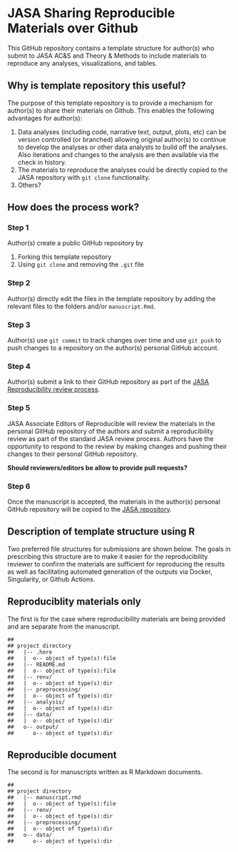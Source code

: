 JASA Sharing Reproducible Materials over Github
================

This GitHub repository contains a template structure for author(s) who
submit to JASA AC&S and Theory & Methods to include materials to
reproduce any analyses, visualizations, and tables.

## Why is template repository this useful?

The purpose of this template repository is to provide a mechanism for
author(s) to share their materials on Github. This enables the following
advantages for author(s):

1.  Data analyses (including code, narrative text, output, plots, etc)
    can be version controlled (or branched) allowing original author(s)
    to continue to develop the analyses or other data analysts to build
    off the analyses. Also iterations and changes to the analysis are
    then available via the check in history.
2.  The materials to reproduce the analyses could be directly copied to
    the JASA repository with `git clone` functionality.
3.  Others?

## How does the process work?

### Step 1

Author(s) create a public GitHub repository by

1.  Forking this template repository
2.  Using `git clone` and removing the `.git` file

### Step 2

Author(s) directly edit the files in the template repository by adding
the relevant files to the folders and/or `manuscript.Rmd`.

### Step 3

Author(s) use `git commit` to track changes over time and use `git push`
to push changes to a repository on the author(s) personal GitHub
account.

### Step 4

Author(s) submit a link to their GitHub repository as part of the [JASA
Reproducibility review
process](https://jasa-acs.github.io/repro-guide/).

### Step 5

JASA Associate Editors of Reproducible will review the materials in the
personal GitHub repository of the authors and submit a reproducibility
review as part of the standard JASA review process. Authors have the
opportunity to respond to the review by making changes and pushing their
changes to their personal GitHub repository.

**Should reviewers/editors be allow to provide pull requests?**

### Step 6

Once the manuscript is accepted, the materials in the author(s) personal
GitHub repository will be copied to the [JASA
repository](https://github.com/jasa-acs).

## Description of template structure using R

Two preferred file structures for submissions are shown below. The goals
in prescribing this structure are to make it easier for the
reproducibility reviewer to confirm the materials are sufficient for
reproducing the results as well as facilitating automated generation of
the outputs via Docker, Singularity, or Github Actions.

## Reproduciblity materials only

The first is for the case where reproducibility materials are being
provided and are separate from the manuscript.

    ## 
    ## project directory
    ##   |-- .here
    ##   |  o-- object of type(s):file
    ##   |-- README.md
    ##   |  o-- object of type(s):file
    ##   |-- renv/
    ##   |  o-- object of type(s):dir
    ##   |-- preprocessing/
    ##   |  o-- object of type(s):dir
    ##   |-- analysis/
    ##   |  o-- object of type(s):dir
    ##   |-- data/
    ##   |  o-- object of type(s):dir
    ##   o-- output/
    ##      o-- object of type(s):dir

## Reproducible document

The second is for manuscripts written as R Markdown documents.

    ## 
    ## project directory
    ##   |-- manuscript.rmd
    ##   |  o-- object of type(s):file
    ##   |-- renv/
    ##   |  o-- object of type(s):dir
    ##   |-- preprocessing/
    ##   |  o-- object of type(s):dir
    ##   o-- data/
    ##      o-- object of type(s):dir
